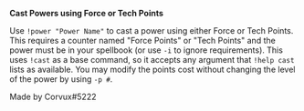 **Cast Powers using Force or Tech Points**

Use `!power "Power Name"` to cast a power using either Force or Tech Points. This requires a counter named "Force Points" or "Tech Points" and the power must be in your spellbook (or use `-i` to ignore requirements). This uses `!cast` as a base command, so it accepts any argument that `!help cast` lists as available.  You may modify the points cost without changing the level of the power by using `-p #`.

Made by Corvux#5222